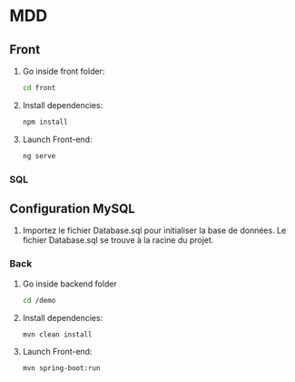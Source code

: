 # MDD 
  
## Front

1. Go inside front folder:
   
   ```bash
   cd front

2. Install dependencies:

   ```bash
   npm install

3. Launch Front-end:

   ```bash
   ng serve

### SQL

## Configuration MySQL

1. Importez le fichier Database.sql pour initialiser la base de données. Le fichier Database.sql se trouve à la racine du projet.

### Back 

1. Go inside backend folder

   ```bash
   cd /demo

2. Install dependencies:

   ```bash
   mvn clean install

3. Launch Front-end:

   ```bash
   mvn spring-boot:run
